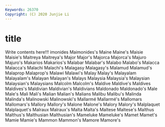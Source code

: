 ```yaml
---
Keywords: 26370
Copyright: (C) 2020 Junjie Li
---
```


# title

Write contents here!!!
imonides 
Maimonides's 
Maine 
Maine's 
Maisie 
Maisie's 
Maitreya 
Maitreya's
Major 
Major's 
Majorca 
Majorca's 
Majuro 
Majuro's 
Makarios 
Makarios's 
Malabar 
Malabar's
Malabo 
Malabo's 
Malacca 
Malacca's 
Malachi 
Malachi's 
Malagasy 
Malagasy's 
Malamud 
Malamud's
Malaprop 
Malaprop's 
Malawi 
Malawi's 
Malay 
Malay's 
Malayalam 
Malayalam's 
Malayan 
Malayan's
Malays 
Malaysia 
Malaysia's 
Malaysian 
Malaysian's 
Malaysians 
Malcolm 
Malcolm's 
Maldive 
Maldive's
Maldives 
Maldives's 
Maldivian 
Maldivian's 
Maldivians 
Maldonado 
Maldonado's 
Male 
Male's 
Mali
Mali's 
Malian 
Malian's 
Malians 
Malibu 
Malibu's 
Malinda 
Malinda's 
Malinowski 
Malinowski's
Mallarmé 
Mallarmé's 
Mallomars 
Mallomars's 
Mallory 
Mallory's 
Malone 
Malone's 
Malory 
Malory's
Malplaquet 
Malplaquet's 
Malraux 
Malraux's 
Malta 
Malta's 
Maltese 
Maltese's 
Malthus 
Malthus's
Malthusian 
Malthusian's 
Mameluke 
Mameluke's 
Mamet 
Mamet's 
Mamie 
Mamie's 
Mammon 
Mammon's
Mamore 
Mamore's 
